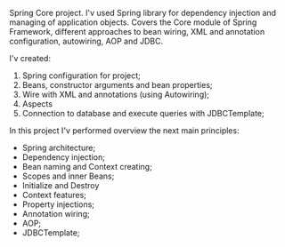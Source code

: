 Spring Core project. I'v used Spring library for dependency injection and managing of application objects.
Covers the Core module of Spring Framework, different approaches to bean wiring, 
XML and annotation configuration, autowiring, AOP and JDBC.
             
I'v created:
1. Spring configuration for project;
2. Beans, constructor arguments and bean properties;
3. Wire with XML and annotations (using Autowiring);
4. Aspects
5. Connection to database and execute queries with JDBCTemplate;

In this project I'v performed overview the next main principles:
- Spring architecture;
- Dependency injection;
- Bean naming and Context creating;
- Scopes and inner Beans;
- Initialize and Destroy
- Context features;
- Property injections;
- Annotation wiring;
- AOP;
- JDBCTemplate;